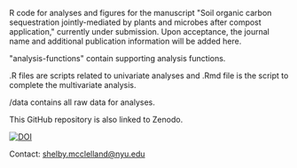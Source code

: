 R code for analyses and figures for the manuscript "Soil organic carbon sequestration jointly-mediated by plants and microbes after compost application," currently under submission. Upon acceptance, the journal name and additional publication information will be added here.

"analysis-functions" contain supporting analysis functions.

.R files are scripts related to univariate analyses and .Rmd file is the script to complete the multivariate analysis.

/data contains all raw data for analyses.

This GitHub repository is also linked to Zenodo.

[![DOI](https://zenodo.org/badge/DOI/10.5281/zenodo.13750890.svg)](https://doi.org/10.5281/zenodo.13750890)

Contact: shelby.mcclelland@nyu.edu
